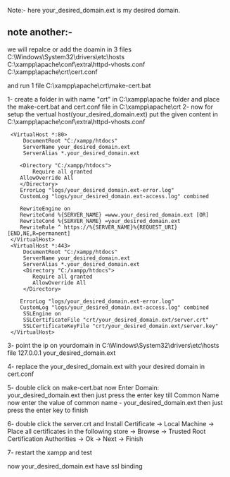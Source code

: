 Note:- here your_desired_domain.ext is my desired domain.

note another:-
--------------------------------
we will repalce or add the doamin in 3 files
C:\Windows\System32\drivers\etc\hosts
C:\xampp\apache\conf\extra\httpd-vhosts.conf
C:\xampp\apache\crt\cert.conf

and run 1 file 
C:\xampp\apache\crt\make-cert.bat

1- create a folder in with name "crt" in C:\xampp\apache folder and place the make-cert.bat and cert.conf file in C:\xampp\apache\crt
2- now for setup the vertual host(your_desired_domain.ext) put the given content in C:\xampp\apache\conf\extra\httpd-vhosts.conf

```
 <VirtualHost *:80>
     DocumentRoot "C:/xampp/htdocs"
     ServerName your_desired_domain.ext
     ServerAlias *.your_desired_domain.ext
	 
	<Directory "C:/xampp/htdocs">
        Require all granted
	AllowOverride All
    </Directory>
	ErrorLog "logs/your_desired_domain.ext-error.log"
    CustomLog "logs/your_desired_domain.ext-access.log" combined
	
    RewriteEngine on
    RewriteCond %{SERVER_NAME} =www.your_desired_domain.ext [OR]
    RewriteCond %{SERVER_NAME} =your_desired_domain.ext
    RewriteRule ^ https://%{SERVER_NAME}%{REQUEST_URI} [END,NE,R=permanent]
 </VirtualHost>
 <VirtualHost *:443>
     DocumentRoot "C:/xampp/htdocs"
     ServerName your_desired_domain.ext
     ServerAlias *.your_desired_domain.ext
	 <Directory "C:/xampp/htdocs">
        Require all granted
		AllowOverride All
     </Directory>
	
    ErrorLog "logs/your_desired_domain.ext-error.log"
    CustomLog "logs/your_desired_domain.ext-access.log" combined
     SSLEngine on
     SSLCertificateFile "crt/your_desired_domain.ext/server.crt"
     SSLCertificateKeyFile "crt/your_desired_domain.ext/server.key"
 </VirtualHost>
```

3- point the ip on yourdomain in C:\Windows\System32\drivers\etc\hosts file
127.0.0.1 your_desired_domain.ext


4- replace the your_desired_domain.ext with your desired domain in cert.conf


5- double click on make-cert.bat
now Enter Domain: your_desired_domain.ext
then just press the enter key till Common Name
now enter the value of common name - your_desired_domain.ext
then just press the enter key to finish

6- double click the server.crt and Install Certificate -> Local Machine -> Place all certificates in the following store -> Browse -> Trusted Root Certification Authorities -> Ok -> Next -> Finish

7- restart the xampp and test

now your_desired_domain.ext have ssl binding
